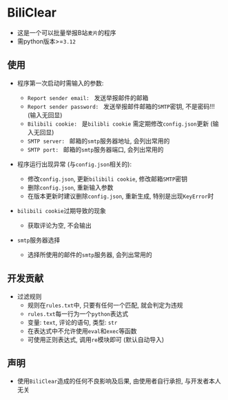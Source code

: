 # BiliClear
- 这是一个可以批量举报B站`麦片`的程序
- 需python版本>=`3.12`

## 使用
- 程序第一次启动时需输入的参数:
    - `Report sender email: ` 发送举报邮件的邮箱
    - `Report sender password: ` 发送举报邮件邮箱的`SMTP`密钥, 不是密码!!!  (输入无回显)
    - `Bilibili cookie: ` 是`bilibli cookie`  需定期修改`config.json`更新 (输入无回显)
    - `SMTP server: ` 邮箱的`smtp`服务器地址, 会列出常用的
    - `SMTP port: ` 邮箱的`smtp`服务器端口, 会列出常用的

- 程序运行出现异常 (与`config.json`相关的):
    - 修改`config.json`, 更新`bilibili cookie`, 修改邮箱`SMTP`密钥
    - 删除`config.json`, 重新输入参数
    - 在版本更新时建议删除`config.json`, 重新生成, 特别是出现`KeyError`时

- `bilibili cookie`过期导致的现象
    - 获取评论为空, 不会输出

- `smtp`服务器选择
    - 选择所使用的邮件的`smtp`服务器, 会列出常用的

## 开发贡献
- 过滤规则
    - 规则在`rules.txt`中, 只要有任何一个匹配, 就会判定为违规
    - `rules.txt`每一行为一个`python`表达式
    - 变量: `text`, 评论的语句, 类型: `str`
    - 在表达式中不允许使用`eval`和`exec`等函数
    - 可使用正则表达式, 调用`re`模块即可 (默认自动导入)

## 声明
- 使用`BiliClear`造成的任何不良影响及后果, 由使用者自行承担, 与开发者本人无关